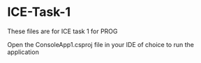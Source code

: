 # ICE-Task-1

These files are for ICE task 1 for PROG

Open the ConsoleApp1.csproj file in your IDE of choice to run the application
